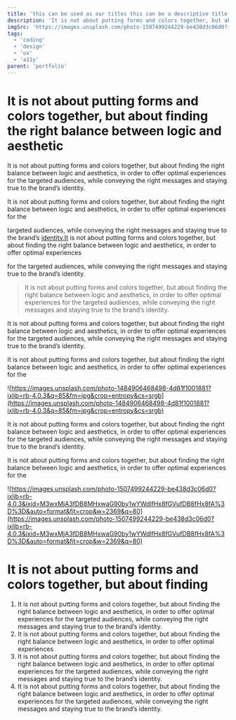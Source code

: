 ```yaml
---
title: 'this can be used as our titles this can be a descriptive title with a lot of words'
description: 'It is not about putting forms and colors together, but about finding the right balance between logic and aesthetics, in order to offer optimal experiences for the targeted audiences, while conveying the right messages and staying true to the brand’s identity.'
imgSrc: 'https://images.unsplash.com/photo-1507499244229-be438d3c06d0?ixlib=rb-4.0.3&ixid=M3wxMjA3fDB8MHxwaG90by1wYWdlfHx8fGVufDB8fHx8fA%3D%3D&auto=format&fit=crop&w=2369&q=80'
tags:
  - 'coding'
  - 'design'
  - 'ux'
  - 'a11y'
parent: 'portfolio'
---
```


# It is not about putting forms and colors together, but about finding the right balance between logic and aesthetic

It is not about putting forms and colors together, but about finding the right balance between logic and aesthetics, in order to offer optimal experiences for the targeted audiences, while conveying the right messages and staying true to the brand’s identity.

It is not about putting forms and colors together, but about finding the right balance between logic and aesthetics, in order to offer optimal experiences for the

targeted audiences, while conveying the right messages and staying true to the brand’s [identity.It](http://identity.it/) is not about putting forms and colors together, but about finding the right balance between logic and aesthetics, in order to offer optimal experiences

for the targeted audiences, while conveying the right messages and staying true to the brand’s identity.

> It is not about putting forms and colors together, but about finding the right balance between logic and aesthetics, in order to offer optimal experiences for the targeted audiences, while conveying the right messages and staying true to the brand’s identity.

It is not about putting forms and colors together, but about finding the right balance between logic and aesthetics, in order to offer optimal experiences for the targeted audiences, while conveying the right messages and staying true to the brand’s identity.

It is not about putting forms and colors together, but about finding the right balance between logic and aesthetics, in order to offer optimal experiences for the

![https://images.unsplash.com/photo-1484906468498-4d81f1001881?ixlib=rb-4.0.3&q=85&fm=jpg&crop=entropy&cs=srgb](https://images.unsplash.com/photo-1484906468498-4d81f1001881?ixlib=rb-4.0.3&q=85&fm=jpg&crop=entropy&cs=srgb)

It is not about putting forms and colors together, but about finding the right balance between logic and aesthetics, in order to offer optimal experiences for the targeted audiences, while conveying the right messages and staying true to the brand’s identity.

It is not about putting forms and colors together, but about finding the right balance between logic and aesthetics, in order to offer optimal experiences for the

![https://images.unsplash.com/photo-1507499244229-be438d3c06d0?ixlib=rb-4.0.3&ixid=M3wxMjA3fDB8MHxwaG90by1wYWdlfHx8fGVufDB8fHx8fA%3D%3D&auto=format&fit=crop&w=2369&q=80](https://images.unsplash.com/photo-1507499244229-be438d3c06d0?ixlib=rb-4.0.3&ixid=M3wxMjA3fDB8MHxwaG90by1wYWdlfHx8fGVufDB8fHx8fA%3D%3D&auto=format&fit=crop&w=2369&q=80)

# It is not about putting forms and colors together, but about finding

1. It is not about putting forms and colors together, but about finding the right balance between logic and aesthetics, in order to offer optimal experiences for the targeted audiences, while conveying the right messages and staying true to the brand’s identity.
2. It is not about putting forms and colors together, but about finding the right balance between logic and aesthetics, in order to offer optimal experiences
3. It is not about putting forms and colors together, but about finding the right balance between logic and aesthetics, in order to offer optimal experiences for the targeted audiences, while conveying the right messages and staying true to the brand’s identity.
4. It is not about putting forms and colors together, but about finding the right balance between logic and aesthetics, in order to offer optimal experiences for the targeted audiences, while conveying the right messages and staying true to the brand’s identity.
